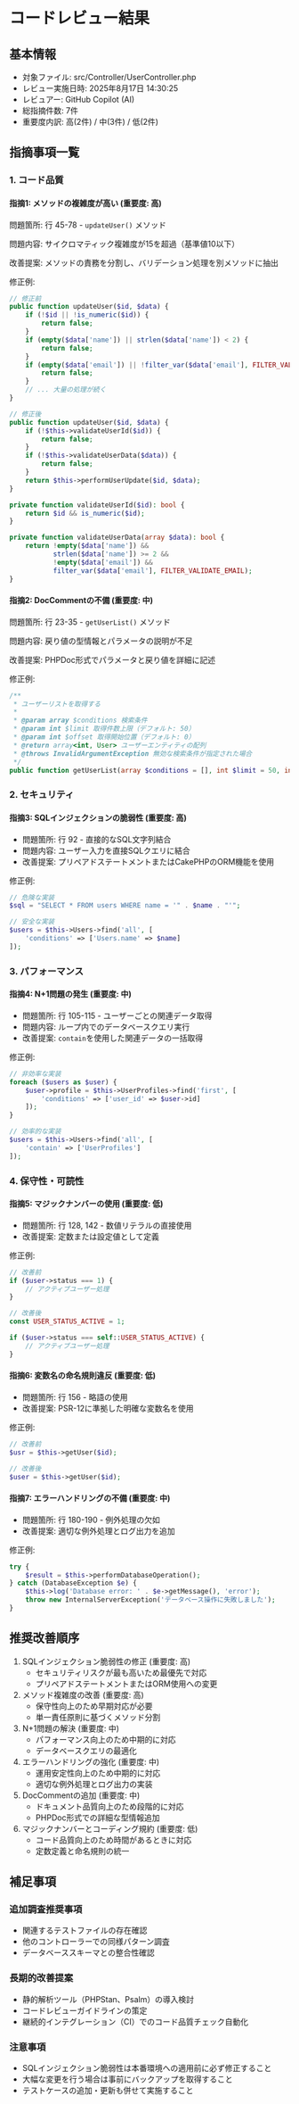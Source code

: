 コードレビュー結果
=========================

基本情報
-------------------------

- 対象ファイル: src/Controller/UserController.php
- レビュー実施日時: 2025年8月17日 14:30:25
- レビュアー: GitHub Copilot (AI)
- 総指摘件数: 7件
- 重要度内訳: 高(2件) / 中(3件) / 低(2件)

指摘事項一覧
-------------------------

### 1. コード品質

#### 指摘1: メソッドの複雑度が高い (重要度: 高)

問題箇所: 行 45-78 - `updateUser()` メソッド

問題内容: サイクロマティック複雑度が15を超過（基準値10以下）

改善提案: メソッドの責務を分割し、バリデーション処理を別メソッドに抽出

修正例:

```php
// 修正前
public function updateUser($id, $data) {
    if (!$id || !is_numeric($id)) {
        return false;
    }
    if (empty($data['name']) || strlen($data['name']) < 2) {
        return false;
    }
    if (empty($data['email']) || !filter_var($data['email'], FILTER_VALIDATE_EMAIL)) {
        return false;
    }
    // ... 大量の処理が続く
}

// 修正後
public function updateUser($id, $data) {
    if (!$this->validateUserId($id)) {
        return false;
    }
    if (!$this->validateUserData($data)) {
        return false;
    }
    return $this->performUserUpdate($id, $data);
}

private function validateUserId($id): bool {
    return $id && is_numeric($id);
}

private function validateUserData(array $data): bool {
    return !empty($data['name']) && 
           strlen($data['name']) >= 2 && 
           !empty($data['email']) && 
           filter_var($data['email'], FILTER_VALIDATE_EMAIL);
}
```

#### 指摘2: DocCommentの不備 (重要度: 中)

問題箇所: 行 23-35 - `getUserList()` メソッド

問題内容: 戻り値の型情報とパラメータの説明が不足

改善提案: PHPDoc形式でパラメータと戻り値を詳細に記述

修正例:

```php
/**
 * ユーザーリストを取得する
 *
 * @param array $conditions 検索条件
 * @param int $limit 取得件数上限（デフォルト: 50）
 * @param int $offset 取得開始位置（デフォルト: 0）
 * @return array<int, User> ユーザーエンティティの配列
 * @throws InvalidArgumentException 無効な検索条件が指定された場合
 */
public function getUserList(array $conditions = [], int $limit = 50, int $offset = 0): array
```

### 2. セキュリティ

#### 指摘3: SQLインジェクションの脆弱性 (重要度: 高)

- 問題箇所: 行 92 - 直接的なSQL文字列結合
- 問題内容: ユーザー入力を直接SQLクエリに結合
- 改善提案: プリペアドステートメントまたはCakePHPのORM機能を使用

修正例:

```php
// 危険な実装
$sql = "SELECT * FROM users WHERE name = '" . $name . "'";

// 安全な実装
$users = $this->Users->find('all', [
    'conditions' => ['Users.name' => $name]
]);
```

### 3. パフォーマンス

#### 指摘4: N+1問題の発生 (重要度: 中)

- 問題箇所: 行 105-115 - ユーザーごとの関連データ取得
- 問題内容: ループ内でのデータベースクエリ実行
- 改善提案: `contain`を使用した関連データの一括取得

修正例:

```php
// 非効率な実装
foreach ($users as $user) {
    $user->profile = $this->UserProfiles->find('first', [
        'conditions' => ['user_id' => $user->id]
    ]);
}

// 効率的な実装
$users = $this->Users->find('all', [
    'contain' => ['UserProfiles']
]);
```

### 4. 保守性・可読性

#### 指摘5: マジックナンバーの使用 (重要度: 低)

- 問題箇所: 行 128, 142 - 数値リテラルの直接使用
- 改善提案: 定数または設定値として定義

修正例:

```php
// 改善前
if ($user->status === 1) {
    // アクティブユーザー処理
}

// 改善後
const USER_STATUS_ACTIVE = 1;

if ($user->status === self::USER_STATUS_ACTIVE) {
    // アクティブユーザー処理
}
```

#### 指摘6: 変数名の命名規則違反 (重要度: 低)

- 問題箇所: 行 156 - 略語の使用
- 改善提案: PSR-12に準拠した明確な変数名を使用

修正例:

```php
// 改善前
$usr = $this->getUser($id);

// 改善後
$user = $this->getUser($id);
```

#### 指摘7: エラーハンドリングの不備 (重要度: 中)

- 問題箇所: 行 180-190 - 例外処理の欠如
- 改善提案: 適切な例外処理とログ出力を追加

修正例:

```php
try {
    $result = $this->performDatabaseOperation();
} catch (DatabaseException $e) {
    $this->log('Database error: ' . $e->getMessage(), 'error');
    throw new InternalServerException('データベース操作に失敗しました');
}
```

推奨改善順序
-------------------------

1. SQLインジェクション脆弱性の修正 (重要度: 高)
   - セキュリティリスクが最も高いため最優先で対応
   - プリペアドステートメントまたはORM使用への変更
2. メソッド複雑度の改善 (重要度: 高)
   - 保守性向上のため早期対応が必要
   - 単一責任原則に基づくメソッド分割
3. N+1問題の解決 (重要度: 中)
   - パフォーマンス向上のため中期的に対応
   - データベースクエリの最適化
4. エラーハンドリングの強化 (重要度: 中)
   - 運用安定性向上のため中期的に対応
   - 適切な例外処理とログ出力の実装
5. DocCommentの追加 (重要度: 中)
   - ドキュメント品質向上のため段階的に対応
   - PHPDoc形式での詳細な型情報追加
6. マジックナンバーとコーディング規約 (重要度: 低)
   - コード品質向上のため時間があるときに対応
   - 定数定義と命名規則の統一

補足事項
-------------------------

### 追加調査推奨事項

- 関連するテストファイルの存在確認
- 他のコントローラーでの同様パターン調査
- データベーススキーマとの整合性確認

### 長期的改善提案

- 静的解析ツール（PHPStan、Psalm）の導入検討
- コードレビューガイドラインの策定
- 継続的インテグレーション（CI）でのコード品質チェック自動化

### 注意事項

- SQLインジェクション脆弱性は本番環境への適用前に必ず修正すること
- 大幅な変更を行う場合は事前にバックアップを取得すること
- テストケースの追加・更新も併せて実施すること

